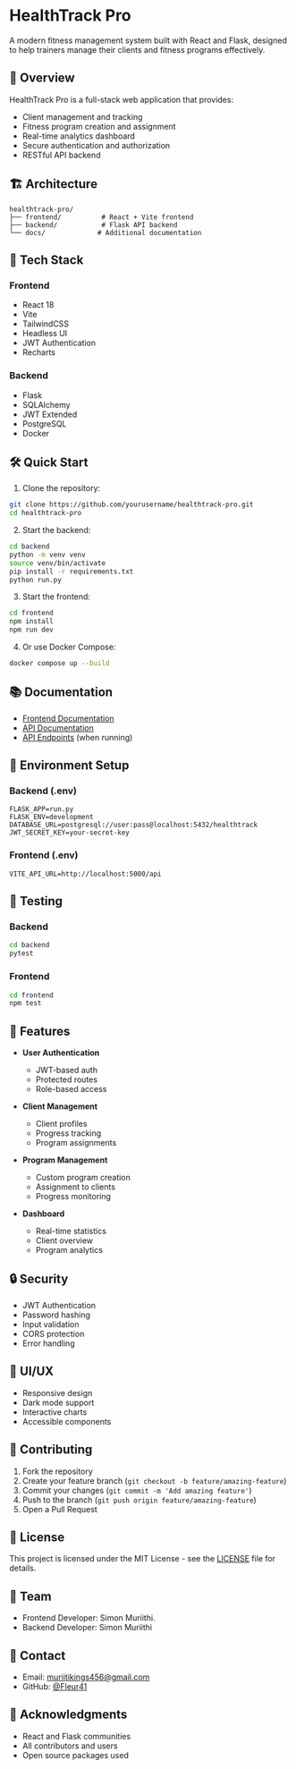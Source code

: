 # HealthTrack Pro

A modern fitness management system built with React and Flask, designed to help trainers manage their clients and fitness programs effectively.

## 🎯 Overview

HealthTrack Pro is a full-stack web application that provides:
- Client management and tracking
- Fitness program creation and assignment
- Real-time analytics dashboard
- Secure authentication and authorization
- RESTful API backend

## 🏗️ Architecture

```
healthtrack-pro/
├── frontend/          # React + Vite frontend
├── backend/           # Flask API backend
└── docs/             # Additional documentation
```

## 🚀 Tech Stack

### Frontend
- React 18
- Vite
- TailwindCSS
- Headless UI
- JWT Authentication
- Recharts

### Backend
- Flask
- SQLAlchemy
- JWT Extended
- PostgreSQL
- Docker

## 🛠️ Quick Start

1. Clone the repository:
```bash
git clone https://github.com/yourusername/healthtrack-pro.git
cd healthtrack-pro
```

2. Start the backend:
```bash
cd backend
python -m venv venv
source venv/bin/activate
pip install -r requirements.txt
python run.py
```

3. Start the frontend:
```bash
cd frontend
npm install
npm run dev
```

4. Or use Docker Compose:
```bash
docker compose up --build
```

## 📚 Documentation

- [Frontend Documentation](frontend/README.md)
- [API Documentation](backend/README.md)
- [API Endpoints](http://localhost:5000/api/docs) (when running)

## 🔐 Environment Setup

### Backend (.env)
```env
FLASK_APP=run.py
FLASK_ENV=development
DATABASE_URL=postgresql://user:pass@localhost:5432/healthtrack
JWT_SECRET_KEY=your-secret-key
```

### Frontend (.env)
```env
VITE_API_URL=http://localhost:5000/api
```

## 🧪 Testing

### Backend
```bash
cd backend
pytest
```

### Frontend
```bash
cd frontend
npm test
```

## 📱 Features

- **User Authentication**
  - JWT-based auth
  - Protected routes
  - Role-based access

- **Client Management**
  - Client profiles
  - Progress tracking
  - Program assignments

- **Program Management**
  - Custom program creation
  - Assignment to clients
  - Progress monitoring

- **Dashboard**
  - Real-time statistics
  - Client overview
  - Program analytics

## 🔒 Security

- JWT Authentication
- Password hashing
- Input validation
- CORS protection
- Error handling

## 🎨 UI/UX

- Responsive design
- Dark mode support
- Interactive charts
- Accessible components

## 🤝 Contributing

1. Fork the repository
2. Create your feature branch (`git checkout -b feature/amazing-feature`)
3. Commit your changes (`git commit -m 'Add amazing feature'`)
4. Push to the branch (`git push origin feature/amazing-feature`)
5. Open a Pull Request

## 📝 License

This project is licensed under the MIT License - see the [LICENSE](LICENSE) file for details.

## 👥 Team

- Frontend Developer: Simon Muriithi.
- Backend Developer: Simon Muriithi


## 📧 Contact

- Email: muriitikings456@gmail.com
- GitHub: [@Fleur41](https://github.com/Fleur41)

## 🙏 Acknowledgments

- React and Flask communities
- All contributors and users
- Open source packages used
